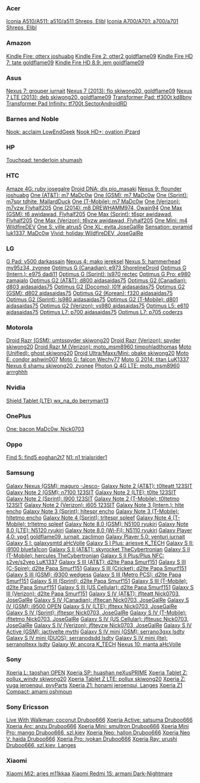 <div>
<h3>Acer</h3>
<a href="http://forum.xda-developers.com/showthread.php?t=2699971">Iconia A510/A511:           a510/a511      Shreps, Elibl</a>
<a href="http://forum.xda-developers.com/showthread.php?t=2881725">Iconia A700/A701:           a700/a701      Shreps, Elibl</a>
<br>
<h3>Amazon</h3>
<a href="http://forum.xda-developers.com/showthread.php?t=2407455">Kindle Fire:                otterx         joshuabg</a>
<a href="http://forum.xda-developers.com/showthread.php?t=2347951">Kindle Fire 2:              otter2         goldflame09</a>
<a href="http://forum.xda-developers.com/showthread.php?t=2355103">Kindle Fire HD 7:           tate           goldflame09</a>
<a href="http://forum.xda-developers.com/showthread.php?t=2356333">Kindle Fire HD 8.9:         jem            goldflame09</a>
<br>
<h3>Asus</h3>
<a href="http://forum.xda-developers.com/showthread.php?t=3051370">Nexus 7:                    grouper        iurnait</a>
<a href="http://forum.xda-developers.com/showthread.php?t=3048596">Nexus 7 (2013):             flo            skiwong20, goldflame09</a>
<a href="http://forum.xda-developers.com/showthread.php?t=3048596">Nexus 7 LTE (2013):         deb            skiwong20, goldflame09</a>
<a href="http://forum.xda-developers.com/showthread.php?t=2501869">Transformer Pad:            tf300t         kd8bny</a>
<a href="http://forum.xda-developers.com/showthread.php?t=2445827">Transformer Pad Infinity:   tf700t         SectorAndroidRD</a>
<br>
<h3>Barnes and Noble</h3>
<a href="http://forum.xda-developers.com/showthread.php?t=2746417">Nook:                       acclaim        LowEndGeek</a>
<a href="http://forum.xda-developers.com/showthread.php?t=2883064">Nook HD+:                   ovation        iPzard</a>
<br>
<h3>HP</h3>
<a href="http://forum.xda-developers.com/showthread.php?t=3056454">Touchpad:                   tenderloin     shumash</a>
<br>
<h3>HTC</h3>
<a href="http://forum.xda-developers.com/showthread.php?t=2669292">Amaze 4G:                   ruby           josegalre</a>
<a href="http://forum.xda-developers.com/showthread.php?t=2270188">Droid DNA:                  dlx            pio_masaki</a>
<a href="http://forum.xda-developers.com/showthread.php?t=3028306">Nexus 9:                    flounder       joshuabg</a>
<a href="http://forum.xda-developers.com/showthread.php?t=2348590">One (AT&T):                 m7             MaDc0w</a>
<a href="http://forum.xda-developers.com/showthread.php?t=2348415">One (GSM):                  m7             MaDc0w</a>
<a href="http://forum.xda-developers.com/showthread.php?t=2408340">One (Sprint):               m7spr          tdhite, MallardDuck</a>
<a href="http://forum.xda-developers.com/showthread.php?t=2375475">One (T-Mobile):             m7             MaDc0w</a>
<a href="http://forum.xda-developers.com/showthread.php?t=2455127">One (Verizon):              m7vzw          Flyhalf205</a>
<a href="http://forum.xda-developers.com/showthread.php?t=2746553">One (2014):                 m8             DREWHAMM974, Owain94</a>
<a href="http://forum.xda-developers.com/showthread.php?t=2790916">One Max (GSM):              t6             awidawad, Flyhalf205</a>
<a href="http://forum.xda-developers.com/showthread.php?t=2790916">One Max (Sprint):           t6spr          awidawad, Flyhalf205</a>
<a href="http://forum.xda-developers.com/showthread.php?t=2790916">One Max (Verizon):          t6vzw          awidawad, Flyhalf205</a>
<a href="http://forum.xda-developers.com/showthread.php?t=2741847">One Mini:                   m4             WildfireDEV</a>
<a href="http://forum.xda-developers.com/showthread.php?t=2164406">One S:                      ville          atrus5</a>
<a href="http://forum.xda-developers.com/showthread.php?t=2668282">One XL:                     evita          JoseGalRe</a>
<a href="http://forum.xda-developers.com/showthread.php?t=2921484">Sensation:                  pyramid        luk1337, MaDc0w</a>
<a href="http://forum.xda-developers.com/showthread.php?t=2677301">Vivid:                      holiday        WildfireDEV, JoseGalRe</a>
<br>
<h3>LG</h3>
<a href="http://forum.xda-developers.com/showthread.php?t=2668112">G Pad:                      v500           darkassain</a>
<a href="http://forum.xda-developers.com/showthread.php?t=2668912">Nexus 4:                    mako           jereksel</a>
<a href="http://forum.xda-developers.com/showthread.php?t=2670238">Nexus 5:                    hammerhead     my95z34, zyonee</a>
<a href="http://forum.xda-developers.com/showthread.php?t=2863083">Optimus G (Canadian):       e973           ShorelineDroid</a>
<a href="http://forum.xda-developers.com/showthread.php?t=3019858">Optimus G (Intern.):        e975           dadi11</a>
<a href="http://forum.xda-developers.com/showthread.php?t=2878505">Optimus G (Sprint):         ls970          rectec</a>
<a href="http://forum.xda-developers.com/showthread.php?t=2852984">Optimus G Pro:              e980           zamajalo</a>
<a href="http://forum.xda-developers.com/showthread.php?t=3070149">Optimus G2 (AT&T):          d800           aidasaidas75</a>
<a href="http://forum.xda-developers.com/showthread.php?t=3070149">Optimus G2 (Canadian):      d803           aidasaidas75</a>
<a href="http://forum.xda-developers.com/showthread.php?t=3070149">Optimus G2 (Docomo):        l01f           aidasaidas75</a>
<a href="http://forum.xda-developers.com/showthread.php?t=3070149">Optimus G2 (GSM):           d802           aidasaidas75</a>
<a href="http://forum.xda-developers.com/showthread.php?t=3070149">Optimus G2 (Korean):        f320           aidasaidas75</a>
<a href="http://forum.xda-developers.com/showthread.php?t=3070149">Optimus G2 (Sprint):        ls980          aidasaidas75</a>
<a href="http://forum.xda-developers.com/showthread.php?t=3070149">Optimus G2 (T-Mobile):      d801           aidasaidas75</a>
<a href="http://forum.xda-developers.com/showthread.php?t=3070149">Optimus G2 (Verizon):       vs980          aidasaidas75</a>
<a href="http://forum.xda-developers.com/showthread.php?t=2790982">Optimus L5:                 e610           aidasaidas75</a>
<a href="http://forum.xda-developers.com/showthread.php?t=2769502">Optimus L7:                 p700           aidasaidas75</a>
<a href="http://forum.xda-developers.com/showthread.php?t=2704650">Optimus L7:                 p705           coderzs</a>
<br>
<h3>Motorola</h3>
<a href="http://forum.xda-developers.com/showthread.php?t=2670349">Droid Razr (GSM):           umtsspyder     skiwong20</a>
<a href="http://forum.xda-developers.com/showthread.php?t=2670349">Droid Razr (Verizon):       spyder         skiwong20</a>
<a href="http://forum.xda-developers.com/showthread.php?t=2306377">Droid Razr M (Verizon):     moto_msm8960   timpohladthomas</a>
<a href="http://forum.xda-developers.com/showthread.php?t=2504830">Moto (Unified):             ghost          skiwong20</a>
<a href="http://forum.xda-developers.com/showthread.php?t=2668311">Droid Ultra/Maxx/Mini:      obake          skiwong20</a>
<a href="http://forum.xda-developers.com/showthread.php?t=2886058">Moto E:                     condor         ashwin007</a>
<a href="http://forum.xda-developers.com/showthread.php?t=2667834">Moto G:                     falcon         Wechy77</a>
<a href="http://forum.xda-developers.com/showthread.php?t=3049239">Moto G 2014:                titan          LuK1337</a>
<a href="http://forum.xda-developers.com/showthread.php?t=3049284">Nexus 6                     shamu          skiwong20, zyonee</a>
<a href="http://forum.xda-developers.com/showthread.php?t=2415997">Photon Q 4G LTE:            moto_msm8960   arrrghhh</a>
<br>
<h3>Nvidia</h3>
<a href="http://forum.xda-developers.com/showthread.php?t=3028409">Shield Tablet (LTE)         wx_na_do       berryman13</a>
<br>
<h3>OnePlus</h3>
<a href="http://forum.xda-developers.com/showthread.php?t=2811990">One:                        bacon          MaDc0w, Nick0703</a>
<br>
<h3>Oppo</h3>
<a href="http://forum.xda-developers.com/showthread.php?t=2678702">Find 5:                     find5          eoghan2t7</a>
<a href="http://forum.xda-developers.com/showthread.php?t=2678683">N1:                         n1             trialsrider1</a>
<br>
<h3>Samsung</h3>
<a href="http://forum.xda-developers.com/showthread.php?t=2409090">Galaxy Nexus (GSM):         maguro         -Jesco-</a>
<a href="http://forum.xda-developers.com/showthread.php?t=2667763">Galaxy Note 2 (AT&T):       t0lteatt       123SIT</a>
<a href="http://forum.xda-developers.com/showthread.php?t=2667751">Galaxy Note 2 (GSM):        n7100          123SIT</a>
<a href="http://forum.xda-developers.com/showthread.php?t=2449424">Galaxy Note 2 (LTE):        t0lte          123SIT</a>
<a href="http://forum.xda-developers.com/showthread.php?t=2667760">Galaxy Note 2 (Sprint):     l900           123SIT</a>
<a href="http://forum.xda-developers.com/showthread.php?t=2426051">Galaxy Note 2 (T-Mobile):   t0ltetmo       123SIT</a>
<a href="http://forum.xda-developers.com/showthread.php?t=2311152">Galaxy Note 2 (Verizon):    i605           123SIT</a>
<a href="http://forum.xda-developers.com/showthread.php?t=3048388">Galaxy Note 3 (Intern.):    hlte           encho</a>
<a href="http://forum.xda-developers.com/showthread.php?t=3048705">Galaxy Note 3 (Sprint):     hltespr        encho</a>
<a href="http://forum.xda-developers.com/showthread.php?t=3048701">Galaxy Note 3 (T-Mobile):   hltetmo        encho</a>
<a href="http://forum.xda-developers.com/showthread.php?t=3051428">Galaxy Note 4 (Sprint):     trltespr       spleef</a>
<a href="http://forum.xda-developers.com/showthread.php?t=3014758">Galaxy Note 4 (T-Mobile):   trltetmo       spleef</a>
<a href="http://forum.xda-developers.com/showthread.php?t=2456222">Galaxy Note 8.0 (GSM):      N5100          ryukiri</a>
<a href="http://forum.xda-developers.com/showthread.php?t=2456222">Galaxy Note 8.0 (LTE):      N5120          ryukiri</a>
<a href="http://forum.xda-developers.com/showthread.php?t=2456222">Galaxy Note 8.0 (Wi-Fi):    N5110          ryukiri</a>
<a href="http://forum.xda-developers.com/showthread.php?t=2387504">Galaxy Player 4.0:          ypg1           goldflame09, iurnait, zaclimon</a>
<a href="http://forum.xda-developers.com/showthread.php?t=2387504">Galaxy Player 5.0:          venturi        iurnait</a>
<a href="http://forum.xda-developers.com/showthread.php?t=2948152">Galaxy S I:                 galaxysmtd     aHcVolle</a>
<a href="http://forum.xda-developers.com/showthread.php?t=3023797">Galaxy S I Plus:            ariesve        K_TECH</a>
<a href="http://forum.xda-developers.com/showthread.php?t=2203444">Galaxy S II:                i9100          bluefa1con</a>
<a href="http://forum.xda-developers.com/showthread.php?t=2669087">Galaxy S II (AT&T):         skyrocket      TheCybertronian</a>
<a href="http://forum.xda-developers.com/showthread.php?t=2669118">Galaxy S II (T-Mobile):     hercules       TheCybertronian</a>
<a href="http://forum.xda-developers.com/showthread.php?t=2790368">Galaxy S II Plus/Plus NFC:  s2ve/s2vep     LuK1337</a>
<a href="http://forum.xda-developers.com/showthread.php?t=2015607">Galaxy S III (AT&T):        d2lte          Papa Smurf151</a>
<a href="http://forum.xda-developers.com/showthread.php?t=2015607">Galaxy S III (C-Spire):     d2lte          Papa Smurf151</a>
<a href="http://forum.xda-developers.com/showthread.php?t=2015607">Galaxy S III (Cricket):     d2lte          Papa Smurf151</a>
<a href="http://forum.xda-developers.com/showthread.php?t=2668572">Galaxy S III (GSM):         i9300          wedgess</a>
<a href="http://forum.xda-developers.com/showthread.php?t=2015607">Galaxy S III (Metro PCS):   d2lte          Papa Smurf151</a>
<a href="http://forum.xda-developers.com/showthread.php?t=2032843">Galaxy S III (Sprint):      d2lte          Papa Smurf151</a>
<a href="http://forum.xda-developers.com/showthread.php?t=2015525">Galaxy S III (T-Mobile):    d2lte          Papa Smurf151</a>
<a href="http://forum.xda-developers.com/showthread.php?t=2015607">Galaxy S III (US Cellular): d2lte          Papa Smurf151</a>
<a href="http://forum.xda-developers.com/showthread.php?t=2028443">Galaxy S III (Verizon):     d2lte          Papa Smurf151</a>
<a href="http://forum.xda-developers.com/showthread.php?t=2312024">Galaxy S IV (AT&T):         jflteatt       Nick0703, JoseGalRe</a>
<a href="http://forum.xda-developers.com/showthread.php?t=2312024">Galaxy S IV (Canadian):     jfltecan       Nick0703, JoseGalRe</a>
<a href="http://forum.xda-developers.com/showthread.php?t=2396173">Galaxy S IV (GSM):          i9500          OPEN</a>
<a href="http://forum.xda-developers.com/showthread.php?t=3048999">Galaxy S IV (LTE):          jfltexx        Nick0703, JoseGalRe</a>
<a href="http://forum.xda-developers.com/showthread.php?t=3048988">Galaxy S IV (Sprint):       jfltespr       Nick0703, JoseGalRe</a>
<a href="http://forum.xda-developers.com/showthread.php?t=2668312">Galaxy S IV (T-Mobile):     jfltetmo       Nick0703, JoseGalRe</a>
<a href="http://forum.xda-developers.com/showthread.php?t=3048988">Galaxy S IV (US Cellular):  jflteusc       Nick0703, JoseGalRe</a>
<a href="http://forum.xda-developers.com/showthread.php?t=3048993">Galaxy S IV (Verizon):      jfltevzw       Nick0703, JoseGalRe</a>
<a href="http://forum.xda-developers.com/showthread.php?t=2821017">Galaxy S IV Active (GSM):   jactivelte     mythi</a>
<a href="http://forum.xda-developers.com/showthread.php?t=3048693">Galaxy S IV mini (GSM):     serrano3gxx    lsdty</a>
<a href="http://forum.xda-developers.com/showthread.php?t=3048693">Galaxy S IV mini (DUOS):    serranodsdd    lsdty</a>
<a href="http://forum.xda-developers.com/showthread.php?t=3048693">Galaxy S IV mini (lte):     serranoltexx   lsdty</a>
<a href="http://forum.xda-developers.com/showthread.php?t=3017517">Galaxy W:                   ancora         K_TECH</a>
<a href="http://forum.xda-developers.com/showthread.php?t=2948457">Nexus 10:                   manta          aHcVolle</a>
<br>
<h3>Sony</h3>
<a href="http://forum.xda-developers.com/showthread.php?t=2749055">Xperia L:                   taoshan        OPEN</a>
<a href="http://forum.xda-developers.com/showthread.php?t=2835662">Xperia SP:                  huashan        neXusPRIME</a>
<a href="http://forum.xda-developers.com/showthread.php?t=2883011">Xperia Tablet Z:            pollux_windy   skiwong20</a>
<a href="http://forum.xda-developers.com/showthread.php?t=2883011">Xperia Tablet Z LTE:        pollux         skiwong20</a>
<a href="http://forum.xda-developers.com/showthread.php?t=2208249">Xperia Z:                   yuga           jeroenqui, pvyParts</a>
<a href="http://forum.xda-developers.com/showthread.php?t=2478003">Xperia Z1:                  honami         jeroenqui, Langes</a>
<a href="http://forum.xda-developers.com/showthread.php?t=2764017">Xperia Z1 Compact:          amami          oshmoun</a>
<br>
<h3>Sony Ericsson</h3>
<a href="http://forum.xda-developers.com/showthread.php?t=3065205">Live With Walkman:          coconut        Druboo666</a>
<a href="http://forum.xda-developers.com/showthread.php?t=3065205">Xperia Active:              satsuma        Druboo666</a>
<a href="http://forum.xda-developers.com/showthread.php?t=3065205">Xperia Arc:                 anzu           Druboo666</a>
<a href="http://forum.xda-developers.com/showthread.php?t=3065205">Xperia Mini:                smultron       Druboo666</a>
<a href="http://forum.xda-developers.com/showthread.php?t=3065205">Xperia Mini Pro:            mango          Druboo666, szl.kiev</a>
<a href="http://forum.xda-developers.com/showthread.php?t=3065205">Xperia Neo:                 hallon         Druboo666</a>
<a href="http://forum.xda-developers.com/showthread.php?t=3065205">Xperia Neo V:               haida          Druboo666</a>
<a href="http://forum.xda-developers.com/showthread.php?t=3065205">Xperia Pro:                 iyokan         Druboo666</a>
<a href="http://forum.xda-developers.com/showthread.php?t=3065205">Xperia Ray:                 urushi         Druboo666, szl.kiev, Langes</a>
<br>
<h3>Xiaomi</h3>
<a href="http://forum.xda-developers.com/showthread.php?t=2872738">Xiaomi Mi2:                 aries          m11kkaa</a>
<a href="http://forum.xda-developers.com/showthread.php?t=2910535">Xiaomi Redmi 1S:            armani         Dark-Nightmare</a>
<br>
</div>

